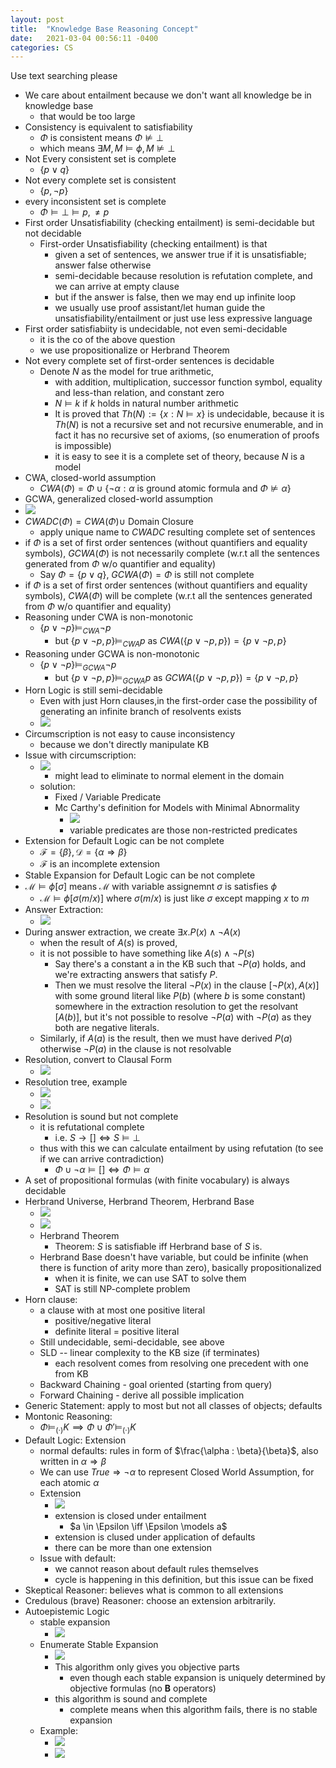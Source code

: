 ```yaml
---
layout: post
title:  "Knowledge Base Reasoning Concept"
date:   2021-03-04 00:56:11 -0400
categories: CS
---
```

Use text searching please

* We care about entailment because we don't want all knowledge be in knowledge base
  * that would be too large
* Consistency is equivalent to satisfiability
  * $\Phi$ is consistent means $\Phi \not \models \bot$ 
  * which means $\exists M, M \models \phi, M \not \models \bot$
* Not Every consistent set is complete
  * $\{p \lor q\}$
* Not every complete set is consistent
  * $\{p, \neg p\}$
* every inconsistent set is complete
  * $\Phi \models \bot \models p, \neq p$
* First order Unsatisfiability (checking entailment) is semi-decidable but not decidable
  * First-order Unsatisfiability (checking entailment) is that 
    * given a set of sentences, we answer true if it is unsatisfiable; answer false otherwise
    * semi-decidable because resolution is refutation complete, and we can arrive at empty clause
    * but if the answer is false, then we may end up infinite loop
    * we usually use proof assistant/let human guide the unsatisfiability/entailment or just use less expressive language
* First order satisfiabiity is undecidable, not even semi-decidable
  * it is the co of the above question
  * we use propositionalize or Herbrand Theorem 
* Not every complete set of first-order sentences is decidable
  * Denote $N$ as the model for true arithmetic,
    * with addition, multiplication, successor function symbol, equality and less-than relation, and constant zero
    * $N \models k$ if $k$ holds in natural number arithmetic
    * It is proved that $Th(N) := \{x : N \models x\}$ is undecidable, because it is $Th(N)$ is not a recursive set and not recursive enumerable, and in fact it has no recursive set of axioms, (so enumeration of proofs is impossible)
    * it is easy to see it is a complete set of theory, because $N$ is a model
* CWA, closed-world assumption
  * $CWA(\Phi) = \Phi \cup \{ \neg \alpha : \alpha \text{ is ground atomic formula and } \Phi \not \models \alpha  \}$
* GCWA, generalized closed-world assumption
* ![](/assets/img/2021-03-04-21-42-16.png)
* $CWADC(\Phi) = CWA(\Phi) \cup$ Domain Closure
  * apply unique name to $CWADC$ resulting complete set of sentences
* if $\Phi$ is a set of first order sentences (without quantifiers and equality symbols), $GCWA(\Phi)$ is not necessarily complete (w.r.t all the sentences generated from $\Phi$ w/o quantifier and equality)
  * Say $\Phi=\{p \lor q\}$, $GCWA(\Phi) = \Phi$ is still not complete
* if $\Phi$ is a set of first order sentences (without quantifiers and equality symbols), $CWA(\Phi)$ will be complete (w.r.t all the sentences generated from $\Phi$ w/o quantifier and equality)
* Reasoning under CWA is non-monotonic
  * $\{p \lor \neg p\} \models_{CWA} \neg p$ 
    * but $\{p \lor \neg p, p\} \models_{CWA} p$ as $CWA(\{p \lor \neg p, p\}) = \{p \lor \neg p, p\}$
* Reasoning under GCWA is non-monotonic
  * $\{p \lor \neg p\} \models_{GCWA} \neg p$ 
    * but $\{p \lor \neg p, p\} \models_{GCWA} p$ as $GCWA(\{p \lor \neg p, p\}) = \{p \lor \neg p, p\}$
* Horn Logic is still semi-decidable
  * Even with just Horn clauses,in the first-order case the possibility of generating an infinite branch of resolvents exists
  * ![](/assets/img/2021-03-05-10-13-41.png)
* Circumscription is not easy to cause inconsistency
  * because we don't directly manipulate KB
* Issue with circumscription:
  * ![](/assets/img/2021-03-05-10-22-21.png)
    * might lead to eliminate to normal element in the domain
  * solution: 
    * Fixed / Variable Predicate
    * Mc Carthy's definition for Models with Minimal Abnormality
      * ![](/assets/img/2021-03-09-11-16-42.png)
      * variable predicates are those non-restricted predicates
* Extension for Default Logic can be not complete
  * $\mathcal{F} = \{\beta\}, \mathcal{D} = \{ \alpha \Rightarrow \beta \}$
  * $\mathcal{F}$ is an incomplete extension
* Stable Expansion for Default Logic can be not complete
* $\mathcal{M} \models \phi [\sigma]$ means $\mathcal{M}$ with variable assignemnt $\sigma$ is satisfies $\phi$ 
  * $\mathcal{M} \models \phi [\sigma(m/x)]$ where $\sigma(m/x)$ is just like $\sigma$ except mapping $x$ to $m$
* Answer Extraction:
  * ![](/assets/img/2021-03-08-23-56-00.png)
* During answer extraction, we create $\exists x. P(x) \land \neg A(x)$
  * when the result of $A(s)$ is proved,
  * it is not possible to have something like $A(s) \land \neg P(s)$
    * Say there's a constant a in the KB such that $\neg P(a)$ holds, and we're extracting answers that satisfy $P$. 
    * Then we must resolve the literal $\neg P(x)$ in the clause $[\neg P(x),A(x)]$ with some ground literal like $P(b)$ (where $b$ is some constant) somewhere in the extraction resolution to get the resolvant $[A(b)]$, but it's not possible to resolve $\neg P(a)$ with $\neg P(a)$ as they both are negative literals.  
  * Similarly, if $A(a)$ is the result, then we must have derived $P(a)$ otherwise $\neg P(a)$ in the clause is not resolvable
* Resolution, convert to Clausal Form
  * ![](/assets/img/2021-03-08-23-02-26.png)
* Resolution tree, example  
  * ![](/assets/img/2021-03-08-23-07-39.png)
  * ![](/assets/img/2021-03-08-23-06-16.png)
* Resolution is sound but not complete
  * it is refutational complete
    * i.e. $S \rightarrow [] \iff S \models \bot$
  * thus with this we can calculate entailment by using refutation (to see if we can arrive contradiction)
    * $\Phi \cup \neg \alpha \models [] \iff \Phi \models \alpha$
* A set of propositional formulas (with finite vocabulary) is always decidable
* Herbrand Universe, Herbrand Theorem, Herbrand Base
  * ![](/assets/img/2021-03-09-00-51-15.png)
  * ![](/assets/img/2021-03-09-00-52-22.png)
  * Herbrand Theorem
    * Theorem: $S$ is satisfiable iff Herbrand base of $S$ is.
  * Herbrand Base doesn't have variable, but could be infinite (when there is function of arity more than zero), basically propositionalized
    * when it is finite, we can use SAT to solve them
    * SAT is still NP-complete problem
* Horn clause:
  * a clause with at most one positive literal
    * positive/negative literal
    * definite literal = positive literal
  * Still undecidable, semi-decidable, see above
  * SLD -- linear complexity to the KB size (if terminates)
    * each resolvent comes from resolving one precedent with one from KB
  * Backward Chaining - goal oriented (starting from query)
  * Forward Chaining - derive all possible implication
* Generic Statement: apply to most but not all classes of objects; defaults 
* Montonic Reasoning:
  * $\Phi \models_{(\cdot)} K \implies \Phi \cup \Phi' \models_{(\cdot)} K$
* Default Logic: Extension
  * normal defaults: rules in form of $\frac{\alpha : \beta}{\beta}$, also written in $\alpha \Rightarrow \beta$
  * We can use $True \Rightarrow \neg \alpha$ to represent Closed World Assumption, for each atomic $\alpha$
  * Extension
    * ![](/assets/img/2021-03-09-11-27-59.png)
    * extension is closed under entailment
      * $a \in \Epsilon \iff \Epsilon \models a$
    * extension is clused under application of defaults
    * there can be more than one extension
  * Issue with default:
    * we cannot reason about default rules themselves
    * cycle is happening in this definition, but this issue can be fixed
* Skeptical Reasoner: believes what is common to all extensions
* Credulous (brave) Reasoner: choose an extension arbitrarily.
* Autoepistemic Logic
  * stable expansion
    * ![](/assets/img/2021-03-09-11-46-29.png)
  * Enumerate Stable Expansion
    * ![](/assets/img/2021-03-09-11-47-16.png)
    * This algorithm only gives you objective parts
      * even though each stable expansion is uniquely determined by objective formulas (no $\mathbf{B}$ operators)
    * this algorithm is sound and complete
      * complete means when this algorithm fails, there is no stable expansion 
  * Example: 
    * ![](../assets/img/2021-03-09-12-41-39.png)
    * ![](../assets/img/2021-03-09-12-41-15.png)